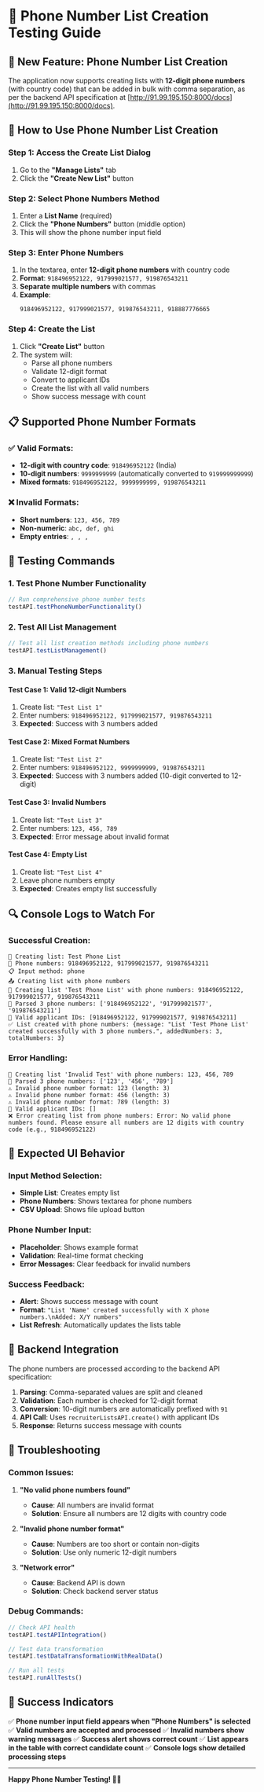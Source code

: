 # 📱 Phone Number List Creation Testing Guide

## 🎯 **New Feature: Phone Number List Creation**

The application now supports creating lists with **12-digit phone numbers** (with country code) that can be added in bulk with comma separation, as per the backend API specification at [http://91.99.195.150:8000/docs](http://91.99.195.150:8000/docs).

## 🚀 **How to Use Phone Number List Creation**

### **Step 1: Access the Create List Dialog**
1. Go to the **"Manage Lists"** tab
2. Click the **"Create New List"** button

### **Step 2: Select Phone Numbers Method**
1. Enter a **List Name** (required)
2. Click the **"Phone Numbers"** button (middle option)
3. This will show the phone number input field

### **Step 3: Enter Phone Numbers**
1. In the textarea, enter **12-digit phone numbers** with country code
2. **Format**: `918496952122, 917999021577, 919876543211`
3. **Separate multiple numbers** with commas
4. **Example**:
   ```
   918496952122, 917999021577, 919876543211, 918887776665
   ```

### **Step 4: Create the List**
1. Click **"Create List"** button
2. The system will:
   - Parse all phone numbers
   - Validate 12-digit format
   - Convert to applicant IDs
   - Create the list with all valid numbers
   - Show success message with count

## 📋 **Supported Phone Number Formats**

### ✅ **Valid Formats:**
- **12-digit with country code**: `918496952122` (India)
- **10-digit numbers**: `9999999999` (automatically converted to `919999999999`)
- **Mixed formats**: `918496952122, 9999999999, 919876543211`

### ❌ **Invalid Formats:**
- **Short numbers**: `123, 456, 789`
- **Non-numeric**: `abc, def, ghi`
- **Empty entries**: `, , ,`

## 🧪 **Testing Commands**

### **1. Test Phone Number Functionality**
```javascript
// Run comprehensive phone number tests
testAPI.testPhoneNumberFunctionality()
```

### **2. Test All List Management**
```javascript
// Test all list creation methods including phone numbers
testAPI.testListManagement()
```

### **3. Manual Testing Steps**

#### **Test Case 1: Valid 12-digit Numbers**
1. Create list: `"Test List 1"`
2. Enter numbers: `918496952122, 917999021577, 919876543211`
3. **Expected**: Success with 3 numbers added

#### **Test Case 2: Mixed Format Numbers**
1. Create list: `"Test List 2"`
2. Enter numbers: `918496952122, 9999999999, 919876543211`
3. **Expected**: Success with 3 numbers added (10-digit converted to 12-digit)

#### **Test Case 3: Invalid Numbers**
1. Create list: `"Test List 3"`
2. Enter numbers: `123, 456, 789`
3. **Expected**: Error message about invalid format

#### **Test Case 4: Empty List**
1. Create list: `"Test List 4"`
2. Leave phone numbers empty
3. **Expected**: Creates empty list successfully

## 🔍 **Console Logs to Watch For**

### **Successful Creation:**
```
🎯 Creating list: Test Phone List
📱 Phone numbers: 918496952122, 917999021577, 919876543211
📋 Input method: phone
📤 Creating list with phone numbers
📱 Creating list 'Test Phone List' with phone numbers: 918496952122, 917999021577, 919876543211
📱 Parsed 3 phone numbers: ['918496952122', '917999021577', '919876543211']
📱 Valid applicant IDs: [918496952122, 917999021577, 919876543211]
✅ List created with phone numbers: {message: "List 'Test Phone List' created successfully with 3 phone numbers.", addedNumbers: 3, totalNumbers: 3}
```

### **Error Handling:**
```
📱 Creating list 'Invalid Test' with phone numbers: 123, 456, 789
📱 Parsed 3 phone numbers: ['123', '456', '789']
⚠️ Invalid phone number format: 123 (length: 3)
⚠️ Invalid phone number format: 456 (length: 3)
⚠️ Invalid phone number format: 789 (length: 3)
📱 Valid applicant IDs: []
❌ Error creating list from phone numbers: Error: No valid phone numbers found. Please ensure all numbers are 12 digits with country code (e.g., 918496952122)
```

## 🎯 **Expected UI Behavior**

### **Input Method Selection:**
- **Simple List**: Creates empty list
- **Phone Numbers**: Shows textarea for phone numbers
- **CSV Upload**: Shows file upload button

### **Phone Number Input:**
- **Placeholder**: Shows example format
- **Validation**: Real-time format checking
- **Error Messages**: Clear feedback for invalid numbers

### **Success Feedback:**
- **Alert**: Shows success message with count
- **Format**: `"List 'Name' created successfully with X phone numbers.\nAdded: X/Y numbers"`
- **List Refresh**: Automatically updates the lists table

## 🔧 **Backend Integration**

The phone numbers are processed according to the backend API specification:

1. **Parsing**: Comma-separated values are split and cleaned
2. **Validation**: Each number is checked for 12-digit format
3. **Conversion**: 10-digit numbers are automatically prefixed with `91`
4. **API Call**: Uses `recruiterListsAPI.create()` with applicant IDs
5. **Response**: Returns success message with counts

## 🚨 **Troubleshooting**

### **Common Issues:**

1. **"No valid phone numbers found"**
   - **Cause**: All numbers are invalid format
   - **Solution**: Ensure all numbers are 12 digits with country code

2. **"Invalid phone number format"**
   - **Cause**: Numbers are too short or contain non-digits
   - **Solution**: Use only numeric 12-digit numbers

3. **"Network error"**
   - **Cause**: Backend API is down
   - **Solution**: Check backend server status

### **Debug Commands:**
```javascript
// Check API health
testAPI.testAPIIntegration()

// Test data transformation
testAPI.testDataTransformationWithRealData()

// Run all tests
testAPI.runAllTests()
```

## 🎉 **Success Indicators**

✅ **Phone number input field appears when "Phone Numbers" is selected**
✅ **Valid numbers are accepted and processed**
✅ **Invalid numbers show warning messages**
✅ **Success alert shows correct count**
✅ **List appears in the table with correct candidate count**
✅ **Console logs show detailed processing steps**

---

**Happy Phone Number Testing! 📱✨**
